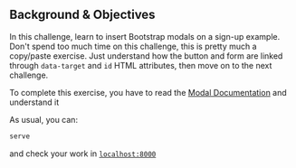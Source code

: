 ## Background & Objectives

In this challenge, learn to insert Bootstrap modals on a sign-up example. Don't spend too much time on this challenge, this is pretty much a copy/paste exercise. Just understand how the button and form are linked through `data-target` and `id` HTML attributes, then move on to the next challenge.

To complete this exercise, you have to read the [Modal Documentation](http://getbootstrap.com/javascript/#modals) and understand it

As usual, you can:

```bash
serve
```

and check your work in [`localhost:8000`](http://localhost:8000)
